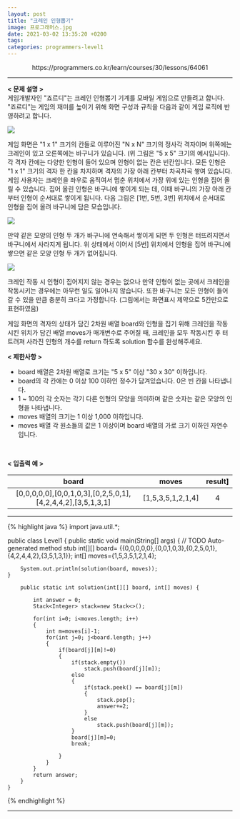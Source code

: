 ```yaml
---
layout: post
title: "크레인 인형뽑기"
image: 프로그래머스.jpg
date: 2021-03-02 13:35:20 +0200
tags:
categories: programmers-level1
---
```

<center> https://programmers.co.kr/learn/courses/30/lessons/64061</center>

***


**< 문제 설명 >**  
게임개발자인 "죠르디"는 크레인 인형뽑기 기계를 모바일 게임으로 만들려고 합니다.
"죠르디"는 게임의 재미를 높이기 위해 화면 구성과 규칙을 다음과 같이 게임 로직에 반영하려고 합니다.

![](https://grepp-programmers.s3.ap-northeast-2.amazonaws.com/files/production/69f1cd36-09f4-4435-8363-b71a650f7448/crane_game_101.png)

게임 화면은 "1 x 1" 크기의 칸들로 이루어진 "N x N" 크기의 정사각 격자이며 위쪽에는 크레인이 있고 오른쪽에는 바구니가 있습니다. (위 그림은 "5 x 5" 크기의 예시입니다). 각 격자 칸에는 다양한 인형이 들어 있으며 인형이 없는 칸은 빈칸입니다. 모든 인형은 "1 x 1" 크기의 격자 한 칸을 차지하며 격자의 가장 아래 칸부터 차곡차곡 쌓여 있습니다. 게임 사용자는 크레인을 좌우로 움직여서 멈춘 위치에서 가장 위에 있는 인형을 집어 올릴 수 있습니다. 집어 올린 인형은 바구니에 쌓이게 되는 데, 이때 바구니의 가장 아래 칸부터 인형이 순서대로 쌓이게 됩니다. 다음 그림은 [1번, 5번, 3번] 위치에서 순서대로 인형을 집어 올려 바구니에 담은 모습입니다.

![](https://grepp-programmers.s3.ap-northeast-2.amazonaws.com/files/production/638e2162-b1e4-4bbb-b0d7-62d31e97d75c/crane_game_102.png)

만약 같은 모양의 인형 두 개가 바구니에 연속해서 쌓이게 되면 두 인형은 터뜨려지면서 바구니에서 사라지게 됩니다. 위 상태에서 이어서 [5번] 위치에서 인형을 집어 바구니에 쌓으면 같은 모양 인형 두 개가 없어집니다.

![](https://grepp-programmers.s3.ap-northeast-2.amazonaws.com/files/production/8569d736-091e-4771-b2d3-7a6e95a20c22/crane_game_103.gif)

크레인 작동 시 인형이 집어지지 않는 경우는 없으나 만약 인형이 없는 곳에서 크레인을 작동시키는 경우에는 아무런 일도 일어나지 않습니다. 또한 바구니는 모든 인형이 들어갈 수 있을 만큼 충분히 크다고 가정합니다. (그림에서는 화면표시 제약으로 5칸만으로 표현하였음)

게임 화면의 격자의 상태가 담긴 2차원 배열 board와 인형을 집기 위해 크레인을 작동시킨 위치가 담긴 배열 moves가 매개변수로 주어질 때, 크레인을 모두 작동시킨 후 터트려져 사라진 인형의 개수를 return 하도록 solution 함수를 완성해주세요.   


**< 제한사항 >**
* board 배열은 2차원 배열로 크기는 "5 x 5" 이상 "30 x 30" 이하입니다.
* board의 각 칸에는 0 이상 100 이하인 정수가 담겨있습니다.
0은 빈 칸을 나타냅니다.
* 1 ~ 100의 각 숫자는 각기 다른 인형의 모양을 의미하며 같은 숫자는 같은 모양의 인형을 나타냅니다.
* moves 배열의 크기는 1 이상 1,000 이하입니다.
* moves 배열 각 원소들의 값은 1 이상이며 board 배열의 가로 크기 이하인 자연수입니다.
 <br>   
   



**< 입출력 예 >**

|board|moves|result]
|:---:|:---:|:---:| 
| [0,0,0,0,0],[0,0,1,0,3],[0,2,5,0,1],[4,2,4,4,2],[3,5,1,3,1] | [1,5,3,5,1,2,1,4] | 4 |


***




{% highlight java %}
import java.util.*;

public class Level1 {
	public static void main(String[] args) {
		// TODO Auto-generated method stub
		int[][] board= {{0,0,0,0,0},{0,0,1,0,3},{0,2,5,0,1},{4,2,4,4,2},{3,5,1,3,1}};
		int[] moves={1,5,3,5,1,2,1,4};
		
		System.out.println(solution(board, moves));
	}
	
	    public static int solution(int[][] board, int[] moves) {
	    	
	        int answer = 0;
	        Stack<Integer> stack=new Stack<>();
	        
	        for(int i=0; i<moves.length; i++)
	        {
	        	int m=moves[i]-1;
	        	for(int j=0; j<board.length; j++)
	        	{
	        		if(board[j][m]!=0)
	        		{
	        			if(stack.empty())
	        				stack.push(board[j][m]);
	        			else 
	        			{
	        				if(stack.peek() == board[j][m])
	        				{
	        					stack.pop();
	        					answer+=2;
	        				}
	        				else
	        					stack.push(board[j][m]);
	        			}
	        			board[j][m]=0;
		        		break;
		        	
	        		}
	        	}
	        }
	        return answer;
	    }
	}

{% endhighlight %}

***


